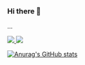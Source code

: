 ### Hi there 👋
...


<a href="https://sponge-mind-3a2.notion.site/Somang-Ku-3a65acc077e74b4a9790b4ecefa33712" target="_blank"><img src="https://img.shields.io/badge/Portfolio-000000?style=flat-square&logo=Notion&logoColor=white"/>
  <a href="" target="_blank"><img src="https://img.shields.io/badge/Dev&StudyBlog-000000?style=flat-square&logo=velog&logoColor=green"/>
  
  
![Anurag's GitHub stats](https://github-readme-stats.vercel.app/api?username=9somang&show_icons=true&theme=radical)
